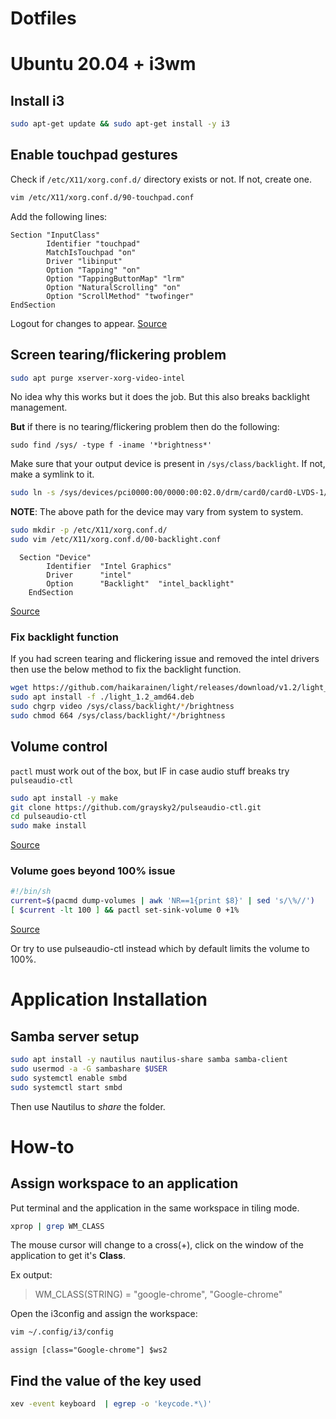 # Dotfiles

# Ubuntu 20.04 + i3wm

## Install i3

```bash
sudo apt-get update && sudo apt-get install -y i3
```

## Enable touchpad gestures

Check if `/etc/X11/xorg.conf.d/` directory exists or not. If not, create one.

```bash
vim /etc/X11/xorg.conf.d/90-touchpad.conf
```

Add the following lines:

```vim
Section "InputClass"
        Identifier "touchpad"
        MatchIsTouchpad "on"
        Driver "libinput"
        Option "Tapping" "on"
        Option "TappingButtonMap" "lrm"
        Option "NaturalScrolling" "on"
        Option "ScrollMethod" "twofinger"
EndSection
```

Logout for changes to appear.
[Source](https://cravencode.com/post/essentials/enable-tap-to-click-in-i3wm/)


## Screen tearing/flickering problem

```bash
sudo apt purge xserver-xorg-video-intel
```

No idea why this works but it does the job. But this also breaks backlight management.

**But** if there is no tearing/flickering problem then do the following:

```vim
sudo find /sys/ -type f -iname '*brightness*'
```

Make sure that your output device is present in `/sys/class/backlight`. If not, make a symlink to it.

```bash
sudo ln -s /sys/devices/pci0000:00/0000:00:02.0/drm/card0/card0-LVDS-1/intel_backlight  /sys/class/backlight
```

**NOTE**: The above path for the device may vary from system to system.

```bash
sudo mkdir -p /etc/X11/xorg.conf.d/ 
sudo vim /etc/X11/xorg.conf.d/00-backlight.conf
```

```vim
  Section "Device"
        Identifier  "Intel Graphics"
        Driver      "intel"
        Option      "Backlight"  "intel_backlight"
    EndSection
```

[Source](https://askubuntu.com/questions/715306/xbacklight-no-outputs-have-backlight-property-no-sys-class-backlight-folder)


### Fix backlight function

If you had screen tearing and flickering issue and removed the intel drivers then use the below method to fix the backlight function.

```bash
wget https://github.com/haikarainen/light/releases/download/v1.2/light_1.2_amd64.deb
sudo apt install -f ./light_1.2_amd64.deb
sudo chgrp video /sys/class/backlight/*/brightness
sudo chmod 664 /sys/class/backlight/*/brightness
```

## Volume control

`pactl` must work out of the box, but IF in case audio stuff breaks try `pulseaudio-ctl`

```bash
sudo apt install -y make
git clone https://github.com/graysky2/pulseaudio-ctl.git
cd pulseaudio-ctl
sudo make install
```

[Source](https://www.reddit.com/r/i3wm/comments/ahwb57/pulseaudio_exceeding_100_volume_with_keybindings/eeit7rw/?utm_source=reddit&utm_medium=web2x&context=3)


### Volume goes beyond 100% issue

```bash
#!/bin/sh
current=$(pacmd dump-volumes | awk 'NR==1{print $8}' | sed 's/\%//')
[ $current -lt 100 ] && pactl set-sink-volume 0 +1%
```

[Source](https://www.reddit.com/r/i3wm/comments/ahwb57/pulseaudio_exceeding_100_volume_with_keybindings/eeizcov/?utm_source=reddit&utm_medium=web2x&context=3)

Or try to use pulseaudio-ctl instead which by default limits the volume to 100%.
# Application Installation

## Samba server setup

```bash
sudo apt install -y nautilus nautilus-share samba samba-client
sudo usermod -a -G sambashare $USER
sudo systemctl enable smbd
sudo systemctl start smbd
```

Then use Nautilus to *share* the folder.


# How-to


## Assign workspace to an application

Put terminal and the application in the same workspace in tiling mode.

```bash
xprop | grep WM_CLASS
```

The mouse cursor will change to a cross(+), click on the window of the application to get it's **Class**.

Ex output:  

> WM_CLASS(STRING) = "google-chrome", "Google-chrome"

Open the i3config and assign the workspace:

```bash
vim ~/.config/i3/config
```

```vim
assign [class="Google-chrome"] $ws2
```

## Find the value of the key used

```bash
xev -event keyboard  | egrep -o 'keycode.*\)'
```